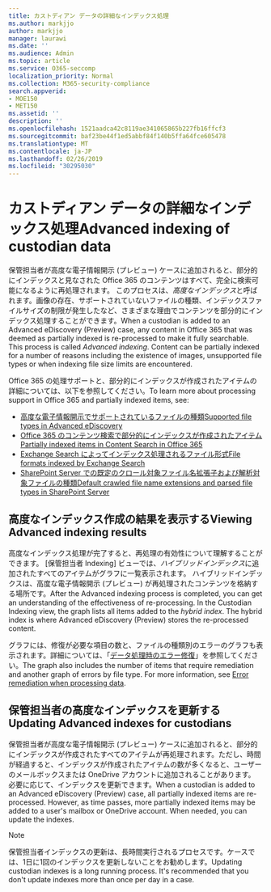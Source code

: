 ```yaml
---
title: カストディアン データの詳細なインデックス処理
ms.author: markjjo
author: markjjo
manager: laurawi
ms.date: ''
ms.audience: Admin
ms.topic: article
ms.service: O365-seccomp
localization_priority: Normal
ms.collection: M365-security-compliance
search.appverid:
- MOE150
- MET150
ms.assetid: ''
description: ''
ms.openlocfilehash: 1521aadca42c8119ae341065865b227fb16ffcf3
ms.sourcegitcommit: baf23be44f1ed5abbf84f140b5ffa64fce605478
ms.translationtype: MT
ms.contentlocale: ja-JP
ms.lasthandoff: 02/26/2019
ms.locfileid: "30295030"
---
```

# <a name="advanced-indexing-of-custodian-data"></a><span data-ttu-id="a6d3f-102">カストディアン データの詳細なインデックス処理</span><span class="sxs-lookup"><span data-stu-id="a6d3f-102">Advanced indexing of custodian data</span></span>

<span data-ttu-id="a6d3f-p101">保管担当者が高度な電子情報開示 (プレビュー) ケースに追加されると、部分的にインデックスと見なされた Office 365 のコンテンツはすべて、完全に検索可能になるように再処理されます。 このプロセスは、*高度なインデックス*と呼ばれます。画像の存在、サポートされていないファイルの種類、インデックスファイルサイズの制限が発生したなど、さまざまな理由でコンテンツを部分的にインデックス処理することができます。</span><span class="sxs-lookup"><span data-stu-id="a6d3f-p101">When a custodian is added to an Advanced eDiscovery (Preview) case, any content in Office 365 that was deemed as partially indexed is re-processed to make it fully searchable.  This process is called *Advanced indexing*. Content can be partially indexed for a number of reasons including the existence of images, unsupported file types or when indexing file size limits are encountered.</span></span>

<span data-ttu-id="a6d3f-106">Office 365 の処理サポートと、部分的にインデックスが作成されたアイテムの詳細については、以下を参照してください。</span><span class="sxs-lookup"><span data-stu-id="a6d3f-106">To learn more about processing support in Office 365 and partially indexed items, see:</span></span>

- [<span data-ttu-id="a6d3f-107">高度な電子情報開示でサポートされているファイルの種類</span><span class="sxs-lookup"><span data-stu-id="a6d3f-107">Supported file types in Advanced eDiscovery</span></span>](supported-filetypes-ediscovery20.md)
- [<span data-ttu-id="a6d3f-108">Office 365 のコンテンツ検索で部分的にインデックスが作成されたアイテム</span><span class="sxs-lookup"><span data-stu-id="a6d3f-108">Partially indexed items in Content Search in Office 365</span></span>](https://docs.microsoft.com/en-us/office365/securitycompliance/partially-indexed-items-in-content-search)
- [<span data-ttu-id="a6d3f-109">Exchange Search によってインデックス処理されるファイル形式</span><span class="sxs-lookup"><span data-stu-id="a6d3f-109">File formats indexed by Exchange Search</span></span>](https://docs.microsoft.com/en-us/exchange/file-formats-indexed-by-exchange-search-exchange-2013-help)
- [<span data-ttu-id="a6d3f-110">SharePoint Server での既定のクロール対象ファイル名拡張子および解析対象ファイルの種類</span><span class="sxs-lookup"><span data-stu-id="a6d3f-110">Default crawled file name extensions and parsed file types in SharePoint Server</span></span>](https://docs.microsoft.com/en-us/SharePoint/technical-reference/default-crawled-file-name-extensions-and-parsed-file-types)

## <a name="viewing-advanced-indexing-results"></a><span data-ttu-id="a6d3f-111">高度なインデックス作成の結果を表示する</span><span class="sxs-lookup"><span data-stu-id="a6d3f-111">Viewing Advanced indexing results</span></span>

<span data-ttu-id="a6d3f-p102">高度なインデックス処理が完了すると、再処理の有効性について理解することができます。 [保管担当者 Indexing] ビューでは、*ハイブリッドインデックス*に追加されたすべてのアイテムがグラフに一覧表示されます。 ハイブリッドインデックスは、高度な電子情報開示 (プレビュー) が再処理されたコンテンツを格納する場所です。</span><span class="sxs-lookup"><span data-stu-id="a6d3f-p102">After the Advanced indexing process is completed, you can get an understanding of the effectiveness of re-processing.  In the Custodian Indexing view, the graph lists all items added to the *hybrid index*.  The hybrid index is where Advanced eDiscovery (Preview) stores the re-processed content.</span></span>

<span data-ttu-id="a6d3f-p103">グラフには、修復が必要な項目の数と、ファイルの種類別のエラーのグラフも表示されます。詳細については、「[データ処理時のエラー修復](error-remediation.md)」を参照してください。</span><span class="sxs-lookup"><span data-stu-id="a6d3f-p103">The graph also includes the number of items that require remediation and another graph of errors by file type. For more information, see [Error remediation when processing data](error-remediation.md).</span></span>

## <a name="updating-advanced-indexes-for-custodians"></a><span data-ttu-id="a6d3f-117">保管担当者の高度なインデックスを更新する</span><span class="sxs-lookup"><span data-stu-id="a6d3f-117">Updating Advanced indexes for custodians</span></span>

<span data-ttu-id="a6d3f-p104">保管担当者が高度な電子情報開示 (プレビュー) ケースに追加されると、部分的にインデックスが作成されたすべてのアイテムが再処理されます。ただし、時間が経過すると、インデックスが作成されたアイテムの数が多くなると、ユーザーのメールボックスまたは OneDrive アカウントに追加されることがあります。 必要に応じて、インデックスを更新できます。</span><span class="sxs-lookup"><span data-stu-id="a6d3f-p104">When a custodian is added to an Advanced eDiscovery (Preview) case, all partially indexed items are re-processed. However, as time passes, more partially indexed items may be added to a user's mailbox or OneDrive account.  When needed, you can update the indexes.</span></span>

> [!NOTE]
> <span data-ttu-id="a6d3f-p105">保管担当者インデックスの更新は、長時間実行されるプロセスです。ケースでは、1日に1回のインデックスを更新しないことをお勧めします。</span><span class="sxs-lookup"><span data-stu-id="a6d3f-p105">Updating custodian indexes is a long running process. It's recommended that you don't update indexes more than once per day in a case.</span></span>

